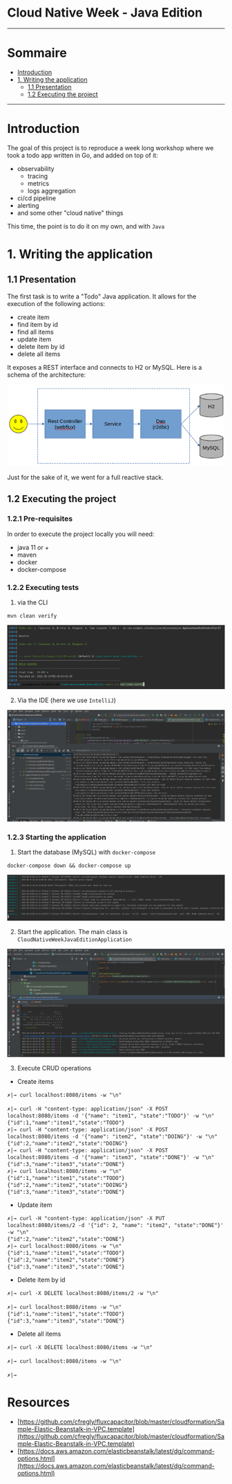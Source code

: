 # Cloud Native Week - Java Edition

---

Sommaire
=================

<!--ts-->

- [Introduction](#introduction)
- [1. Writing the application](#exécution-du-code-dinfra)
  * [1.1 Presentation](#11-presentation)
  * [1.2 Executing the project](#12-executing-the-project)

---

# Introduction

The goal of this project is to reproduce a week long workshop where we took a todo app written in Go, and added on top of it:
- observability
  - tracing
  - metrics
  - logs aggregation
- ci/cd pipeline
- alerting
- and some other "cloud native" things

This time, the point is to do it on my own, and with `Java`

# 1. Writing the application

## 1.1 Presentation

The first task is to write a "Todo" Java application. It allows for the execution of the following actions:
- create item
- find item by id
- find all items
- update item
- delete item by id
- delete all items

It exposes a REST interface and connects to H2 or MySQL. Here is a schema of the architecture:

![](docs/1-archi.png)

Just for the sake of it, we went for a full reactive stack.

## 1.2 Executing the project

### 1.2.1 Pre-requisites

In order to execute the project locally you will need:
- java 11 or +
- maven
- docker
- docker-compose

### 1.2.2 Executing tests
1. via the CLI

```shell
mvn clean verify
```

![](docs/2.1-local-execution.png)

2. Via the IDE (here we use `IntelliJ`)

![](docs/2.2-local-execution.png)

### 1.2.3 Starting the application

1. Start the database (MySQL) with `docker-compose`

```shell
docker-compose down && docker-compose up
```

![](docs/2.3-local-execution.png)

2. Start the application. The main class is `CloudNativeWeekJavaEditionApplication`

![](docs/2.4-local-execution.png)

3. Execute CRUD operations
- Create items
```shell
✗|→ curl localhost:8080/items -w "\n"

✗|→ curl -H "content-type: application/json" -X POST localhost:8080/items -d '{"name": "item1", "state":"TODO"}' -w "\n"
{"id":1,"name":"item1","state":"TODO"}
✗|→ curl -H "content-type: application/json" -X POST localhost:8080/items -d '{"name": "item2", "state":"DOING"}' -w "\n"
{"id":2,"name":"item2","state":"DOING"}
✗|→ curl -H "content-type: application/json" -X POST localhost:8080/items -d '{"name": "item3", "state":"DONE"}' -w "\n"
{"id":3,"name":"item3","state":"DONE"}
✗|→ curl localhost:8080/items -w "\n"
{"id":1,"name":"item1","state":"TODO"}
{"id":2,"name":"item2","state":"DOING"}
{"id":3,"name":"item3","state":"DONE"}

```

- Update item

```shell
✗|→ curl -H "content-type: application/json" -X PUT localhost:8080/items/2 -d '{"id": 2, "name": "item2", "state":"DONE"}' -w "\n"
{"id":2,"name":"item2","state":"DONE"}
✗|→ curl localhost:8080/items -w "\n"
{"id":1,"name":"item1","state":"TODO"}
{"id":2,"name":"item2","state":"DONE"}
{"id":3,"name":"item3","state":"DONE"}

```

- Delete item by id

```shell
✗|→ curl -X DELETE localhost:8080/items/2 -w "\n"

✗|→ curl localhost:8080/items -w "\n"
{"id":1,"name":"item1","state":"TODO"}
{"id":3,"name":"item3","state":"DONE"}

```

- Delete all items

```shell
✗|→ curl -X DELETE localhost:8080/items -w "\n"

✗|→ curl localhost:8080/items -w "\n"

✗|→ 
```

# Resources

- [https://github.com/cfregly/fluxcapacitor/blob/master/cloudformation/Sample-Elastic-Beanstalk-in-VPC.template](https://github.com/cfregly/fluxcapacitor/blob/master/cloudformation/Sample-Elastic-Beanstalk-in-VPC.template)
- [https://docs.aws.amazon.com/elasticbeanstalk/latest/dg/command-options.html](https://docs.aws.amazon.com/elasticbeanstalk/latest/dg/command-options.html)